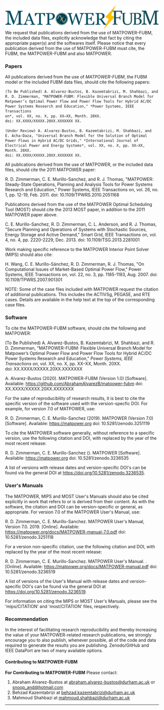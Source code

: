 ![MATPOWER-FUBM][logo-fubm]
We request that publications derived from the use of MATPOWER-FUBM,
the included data files, explicitly acknowledge that fact by citing the
appropriate paper(s) and the softwares itself. Please notice that every
publication derived from the use of MATPOWER-FUBM must cite, the FUBM, 
the MATPOWER-FUBM and also MATPOWER. 

### Papers
All publications derived from the use of *MATPOWER-FUBM*, the FUBM model or
the included FUBM data files, should cite the following papers:

    (To Be Published) A. Alvarez-Bustos, B. Kazemtabrizi, M. Shahbazi, and
    R. D. Zimmerman, "MATPOWER-FUBM: Flexible Universal Branch Model for 
    Matpower’s Optimal Power Flow and Power Flow Tools for Hybrid AC/DC 
    Power Systems Research and Education," *Power Systems, IEEE Transactions
    on*, vol. XX, no. X, pp. XX–XX, Month. 20XX.  
    doi: XX.XXXX/XXXXX.20XX.XXXXXXX XX.

    (Under Review) A. Alvarez-Bustos, B. Kazemtabrizi, M. Shahbazi, and
    E. Acha-Daza, "Universal Branch Model for the Solution of Optimal 
    Power Flows in Hybrid AC/DC Grids," *International Journal of 
    Electrical Power and Energy Systems*, vol. XX, no. X, pp. XX–XX,
    Month. 20XX.  
    doi: XX.XXXX/XXXXX.20XX.XXXXXXX XX.


All publications derived from the use of MATPOWER, or the included data
files, should cite the 2011 MATPOWER paper:

  R. D. Zimmerman, C. E. Murillo-Sanchez, and R. J. Thomas, "MATPOWER:
  Steady-State Operations, Planning and Analysis Tools for Power Systems
  Research and Education," Power Systems, IEEE Transactions on, vol. 26,
  no. 1, pp. 12-19, Feb. 2011.
  doi: 10.1109/TPWRS.2010.2051168

Publications derived from the use of the MATPOWER Optimal Scheduling
Tool (MOST) should cite the 2013 MOST paper, in addition to the 2011
MATPOWER paper above.

  C. E. Murillo-Sanchez, R. D. Zimmerman, C. L. Anderson, and R. J. Thomas,
  "Secure Planning and Operations of Systems with Stochastic Sources,
  Energy Storage and Active Demand," Smart Grid, IEEE Transactions on,
  vol. 4, no. 4, pp. 2220-2229, Dec. 2013.
  doi: 10.1109/TSG.2013.2281001

Work making specific reference to the MATPOWER Interior Point Solver
(MIPS) should also cite:

  H. Wang, C. E. Murillo-Sánchez, R. D. Zimmerman, R. J. Thomas, "On
  Computational Issues of Market-Based Optimal Power Flow," Power Systems,
  IEEE Transactions on, vol. 22, no. 3, pp. 1185-1193, Aug. 2007.
  doi: 10.1109/TPWRS.2007.901301

NOTE: Some of the case files included with MATPOWER request the citation
of additional publications. This includes the ACTIVSg, PEGASE, and RTE
cases. Details are available in the help text at the top of the
corresponding case files.

### Software
To cite the MATPOWER-FUBM software, should cite the following and MATPOWER:

  (To Be Published) A. Alvarez-Bustos, B. Kazemtabrizi, M. Shahbazi, and
  R. D. Zimmerman, "MATPOWER-FUBM: Flexible Universal Branch Model for 
  Matpower’s Optimal Power Flow and Power Flow Tools for Hybrid AC/DC 
  Power Systems Research and Education," *Power Systems, IEEE Transactions
  on*, vol. XX, no. X, pp. XX–XX, Month. 20XX.  
  doi: XX.XXXX/XXXXX.20XX.XXXXXXX 

  A. Alvarez-Bustos (2020). MATPOWER-FUBM (Version 1.0)
  [Software]. Available: https://github.com/AbrahamAlvarezB/matpower-fubm
  doi: XX.XXXX/XXXXX.20XX.XXXXXXX 

For the sake of reproducibility of research results, it is best to cite
the specific version of the software used with the version-specfic DOI.
For example, for version 7.0 of MATPOWER, use:

  R. D. Zimmerman, C. E. Murillo-Sanchez (2019). MATPOWER (Version 7.0)
  [Software]. Available: https://matpower.org
  doi: 10.5281/zenodo.3251119

To cite the MATPOWER software generally, without reference to a specific
version, use the following citation and DOI, with <YEAR> replaced by the
year of the most recent release:

  R. D. Zimmerman, C. E. Murillo-Sanchez (<YEAR>). MATPOWER
  [Software]. Available: https://matpower.org
  doi: 10.5281/zenodo.3236535

A list of versions with release dates and version-specific DOI's can be
found via the general DOI at https://doi.org/10.5281/zenodo.3236535.

### User's Manuals

The MATPOWER, MIPS and MOST User's Manuals should also be cited
explicitly in work that refers to or is derived from their content. As
with the software, the citation and DOI can be version-specific or
general, as appropriate. For version 7.0 of the MATPOWER User's Manual,
use:

  R. D. Zimmerman, C. E. Murillo-Sanchez. MATPOWER User's Manual,
  Version 7.0. 2019. [Online].
  Available: https://matpower.org/docs/MATPOWER-manual-7.0.pdf
  doi: 10.5281/zenodo.3251118

For a version non-specific citation, use the following citation and DOI,
with <YEAR> replaced by the year of the most recent release:

  R. D. Zimmerman, C. E. Murillo-Sanchez. MATPOWER User's Manual. <YEAR>.
  [Online]. Available: https://matpower.org/docs/MATPOWER-manual.pdf
  doi: 10.5281/zenodo.3236519

A list of versions of the User's Manual with release dates and
version-specific DOI's can be found via the general DOI at
https://doi.org/10.5281/zenodo.3236519.

For information on citing the MIPS or MOST User's Manuals, please see
the 'mips/CITATION' and 'most/CITATION' files, respectively.

### Recommendation

In the interest of facilitating research reproducibility and thereby
increasing the value of your MATPOWER-related research publications, we
strongly encourage you to also publish, whenever possible, all of the
code and data required to generate the results you are publishing.
Zenodo/GitHub and IEEE DataPort are two of many available options.

#### Contributing to MATPOWER-FUBM
**For Contributing to MATPOWER-FUBM**
Please contact:
1. Abraham Alvarez-Bustos at abraham.alvarez-bustos@durham.ac.uk 
                          or snoop_and@hotmail.com
2. Behzad Kazemtabrizi at behzad.kazemtabrizi@durham.ac.uk
3. Mahmoud Shahbazi at mahmoud.shahbazi@durham.ac.uk

---

[1]: https://matpower.org
[2]: https://github.com/MATPOWER/matpower
[3]: https://www.mathworks.com/
[4]: https://www.gnu.org/software/octave/
[5]: https://git-scm.com/downloads
[6]: https://git-scm.com
[7]: CONTRIBUTING.md
[7a]: https://hub.docker.com/
[7b]: https://www.docker.com
[7c]: https://hub.docker.com/r/matpower/matpower-desktop
[7d]: https://github.com/MATPOWER/matpower-extras
[7e]: docker/MATPOWER-Docker.md
[8]: docs/MATPOWER-manual.pdf
[9]: https://matpower.org/docs/ref/
[10]: most/docs/MOST-manual.pdf
[11]: CHANGES.md
[12]: https://matpower.org/docs/MATPOWER-paper.pdf
[13]: https://doi.org/10.1109/TPWRS.2010.2051168
[14]: https://matpower.org/docs/MATPOWER-OPF.pdf
[15]: https://doi.org/10.1109/PES.2009.5275967
[16]: https://matpower.org/docs/MATPOWER-OPF-slides.pdf
[17]: https://doi.org/10.1109/TPWRS.2007.901301
[18]: https://doi.org/10.1109/TSG.2013.2281001
[19]: https://doi.org/10.1109/TSTE.2018.2865454
[20]: https://matpower.org/docs/TN1-OPF-Auctions.pdf
[21]: https://matpower.org/docs/TN2-OPF-Derivatives.pdf
[22]: https://matpower.org/docs/TN3-More-OPF-Derivatives.pdf
[23]: https://matpower.org/docs/TN4-OPF-Derivatives-Cartesian.pdf
[24]: https://github.com/MATPOWER/most
[26]: https://matpower.org/mailing-lists/#discusslist
[27]: https://matpower.org/mailing-lists/#devlist
[28]: https://matpower.org/mailing-lists
[29]: https://github.com/MATPOWER/matpower/issues
[30]: LICENSE
[31]: CITATION
[32]: https://github.com/MATPOWER/mips
[33]: https://doi.org/10.5281/zenodo.3236535
[34]: https://doi.org/10.5281/zenodo.3236519
[35]: mips/CITATION
[36]: most/CITATION
[37]: https://guides.github.com/activities/citable-code/
[38]: https://ieee-dataport.org
[39]: https://www.re3data.org

[40]: README-MATPOWER-FUBM
[41]: GETTING-MATPOWER-FUBM
[42]: CITATION-MATPOWER-FUBM
[43]: https://github.com/AbrahamAlvarezB/matpower-fubm
[44]: docs/MATPOWER-FUBM-Quick-Guide.pdf
[45]: https://ieeexplore.ieee.org/document/8493705
[46]: https://doi.org/10.1109/EEEIC.2018.8493705

[logo]: docs/src/images/MATPOWER-md.png
[logo-fubm]: docs/src/images/MATPOWER-FUBM-md.png
